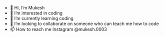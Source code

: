 - 👋 Hi, I’m Mukesh
- 👀 I’m interested in coding
- 🌱 I’m currently learning coding
- 💞️ I’m looking to collaborate on someone who can teach me how to code
- 📫 How to reach me Instagram @mukesh.0003 

<!---
Mukesh0003/Mukesh0003 is a ✨ special ✨ repository because its `README.md` (this file) appears on your GitHub profile.
You can click the Preview link to take a look at your changes.
--->
